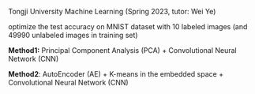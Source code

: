 Tongji University Machine Learning (Spring 2023, tutor: Wei Ye)

optimize the test accuracy on MNIST dataset with 10 labeled images (and 49990 unlabeled images in training set)

**Method1:** Principal Component Analysis (PCA) + Convolutional Neural Network (CNN)

**Method2**: AutoEncoder (AE) + K-means in the embedded space + Convolutional Neural Network (CNN)
